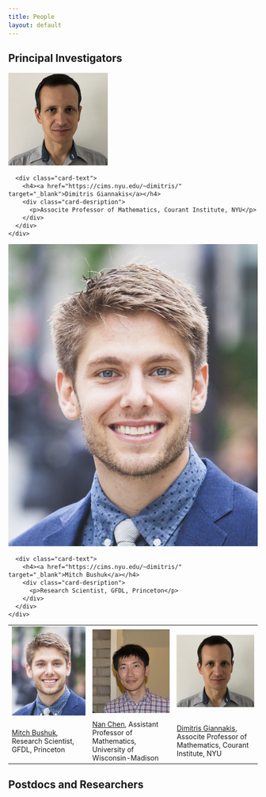 ```yaml
---
title: People
layout: default
---
```

## Principal Investigators

<div class="row isotope projects-container js-layout-masonry">
  
  <div class="col-xs-12 col-sm-6 col-md-4 col-lg-6 project-item isotope-item pdra_fafmip">
    <div class="card">
      <a href="https://cims.nyu.edu/~dimitris/" title="" class="card-image hover-overlay" target="_blank">
        <img src="images/team/dimitris_small.png" alt="" class="img-responsive">
      </a>
          
      <div class="card-text">
        <h4><a href="https://cims.nyu.edu/~dimitris/" target="_blank">Dimitris Giannakis</a></h4>
        <div class="card-desription">
          <p>Associte Professor of Mathematics, Courant Institute, NYU</p>
        </div>
      </div>
    </div>
  </div>
  
  <div class="col-xs-12 col-sm-6 col-md-4 col-lg-6 project-item isotope-item pdra_fafmip">
    <div class="card">
      <a href="https://www.gfdl.noaa.gov/mitch-bushuk/" title="" class="card-image hover-overlay" target="_blank">
        <img src="images/team/bushuk.png" alt="" class="img-responsive">
      </a>
          
      <div class="card-text">
        <h4><a href="https://cims.nyu.edu/~dimitris/" target="_blank">Mitch Bushuk</a></h4>
        <div class="card-desription">
          <p>Research Scientist, GFDL, Princeton</p>
        </div>
      </div>
    </div>
  </div>

</div>

<table class="fixed">
  <col width="200"/>
  <col width="200"/>
  <col width="200"/>
  <tr>
    <td>
    <img src="images/team/bushuk.png" alt=" " width="200"/>
    </td>
    <td>
    <img src="images/team/chen.jpg" alt=" " width="200"/> <br>
    </td>
    <td>
    <img src="images/team/dimitris_small.png" alt=" " width="200"/> <br>
    </td>
  </tr>
  <tr>
    <td>
    <a href="https://www.gfdl.noaa.gov/mitch-bushuk/"> Mitch Bushuk</a>, Research Scientist, GFDL, Princeton
    </td>
    <td>
  <a href="https://www.math.wisc.edu/~chennan/"> Nan Chen</a>, Assistant Professor of Mathematics, University of Wisconsin-Madison 
    </td>
    <td>
  <a href="https://cims.nyu.edu/~dimitris/"> Dimitris Giannakis</a>, Associte Professor of Mathematics, Courant Institute, NYU
    </td>    
  </tr>
</table>



## Postdocs and Researchers
